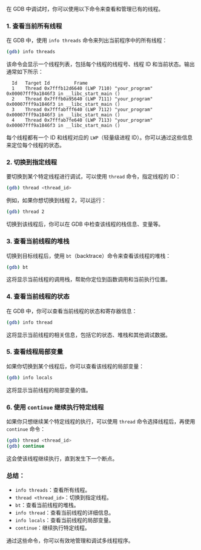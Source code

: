 在 GDB 中调试时，你可以使用以下命令来查看和管理已有的线程。

### 1. **查看当前所有线程**

在 GDB 中，使用 `info threads` 命令来列出当前程序中的所有线程：

```bash
(gdb) info threads
```

该命令会显示一个线程列表，包括每个线程的线程号、线程 ID 和当前状态。输出通常如下所示：

```
  Id   Target Id         Frame 
  1    Thread 0x7fffb12d6640 (LWP 7110) "your_program" 0x00007fff9a1846f3 in __libc_start_main ()
  2    Thread 0x7fffb0a95640 (LWP 7111) "your_program" 0x00007fff9a1846f3 in __libc_start_main ()
  3    Thread 0x7fffabfff640 (LWP 7112) "your_program" 0x00007fff9a1846f3 in __libc_start_main ()
  4    Thread 0x7fffab7fe640 (LWP 7113) "your_program" 0x00007fff9a1846f3 in __libc_start_main ()
```

每个线程都有一个 ID 和线程对应的 `LWP`（轻量级进程 ID）。你可以通过这些信息来定位每个线程的状态。

### 2. **切换到指定线程**

要切换到某个特定线程进行调试，可以使用 `thread` 命令，指定线程的 ID：

```bash
(gdb) thread <thread_id>
```

例如，如果你想切换到线程 2，可以运行：

```bash
(gdb) thread 2
```

切换到该线程后，你可以在 GDB 中检查该线程的栈信息、变量等。

### 3. **查看当前线程的堆栈**

切换到目标线程后，使用 `bt`（backtrace）命令来查看该线程的堆栈：

```bash
(gdb) bt
```

这将显示当前线程的调用栈，帮助你定位到函数调用和当前执行位置。

### 4. **查看当前线程的状态**

在 GDB 中，你可以查看当前线程的状态和寄存器信息：

```bash
(gdb) info thread
```

这将显示当前线程的相关信息，包括它的状态、堆栈和其他调试数据。

### 5. **查看线程局部变量**

如果你切换到某个线程后，你可以查看该线程的局部变量：

```bash
(gdb) info locals
```

这将显示当前线程的局部变量的值。

### 6. **使用 `continue` 继续执行特定线程**

如果你只想继续某个特定线程的执行，可以使用 `thread` 命令选择线程后，再使用 `continue` 命令：

```bash
(gdb) thread <thread_id>
(gdb) continue
```

这会使该线程继续执行，直到发生下一个断点。

### 总结：

- `info threads`：查看所有线程。
- `thread <thread_id>`：切换到指定线程。
- `bt`：查看当前线程的堆栈。
- `info thread`：查看当前线程的详细信息。
- `info locals`：查看当前线程的局部变量。
- `continue`：继续执行特定线程。

通过这些命令，你可以有效地管理和调试多线程程序。